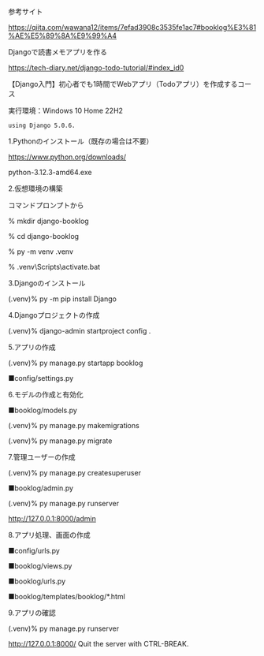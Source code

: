 参考サイト

https://qiita.com/wawana12/items/7efad3908c3535fe1ac7#booklog%E3%81%AE%E5%89%8A%E9%99%A4

Djangoで読書メモアプリを作る

https://tech-diary.net/django-todo-tutorial/#index_id0

【Django入門】初心者でも1時間でWebアプリ（Todoアプリ）を作成するコース

実行環境：Windows 10 Home 22H2

    using Django 5.0.6.

1.Pythonのインストール（既存の場合は不要）

https://www.python.org/downloads/

python-3.12.3-amd64.exe

2.仮想環境の構築

コマンドプロンプトから

% mkdir django-booklog

% cd django-booklog

% py -m venv .venv

% .venv\Scripts\activate.bat

3.Djangoのインストール

(.venv)% py -m pip install Django

4.Djangoプロジェクトの作成

(.venv)% django-admin startproject config .

5.アプリの作成

(.venv)% py manage.py startapp booklog

■config/settings.py

6.モデルの作成と有効化

■booklog/models.py

(.venv)% py manage.py makemigrations

(.venv)% py manage.py migrate

7.管理ユーザーの作成

(.venv)% py manage.py createsuperuser

■booklog/admin.py

(.venv)% py manage.py runserver

http://127.0.0.1:8000/admin

8.アプリ処理、画面の作成

■config/urls.py

■booklog/views.py

■booklog/urls.py

■booklog/templates/booklog/*.html

9.アプリの確認

(.venv)% py manage.py runserver

http://127.0.0.1:8000/
Quit the server with CTRL-BREAK.
